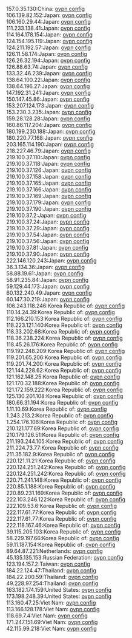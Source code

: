 157.0.35.130:China: [ovpn config](vpn/157_0_35_130.ovpn)  
106.139.82.152:Japan: [ovpn config](vpn/106_139_82_152.ovpn)  
106.160.29.44:Japan: [ovpn config](vpn/106_160_29_44.ovpn)  
111.233.138.41:Japan: [ovpn config](vpn/111_233_138_41.ovpn)  
114.164.178.154:Japan: [ovpn config](vpn/114_164_178_154.ovpn)  
124.154.195.119:Japan: [ovpn config](vpn/124_154_195_119.ovpn)  
124.211.192.57:Japan: [ovpn config](vpn/124_211_192_57.ovpn)  
126.11.58.174:Japan: [ovpn config](vpn/126_11_58_174.ovpn)  
126.26.32.194:Japan: [ovpn config](vpn/126_26_32_194.ovpn)  
126.88.63.74:Japan: [ovpn config](vpn/126_88_63_74.ovpn)  
133.32.46.239:Japan: [ovpn config](vpn/133_32_46_239.ovpn)  
138.64.100.22:Japan: [ovpn config](vpn/138_64_100_22.ovpn)  
138.64.196.27:Japan: [ovpn config](vpn/138_64_196_27.ovpn)  
147.192.31.241:Japan: [ovpn config](vpn/147_192_31_241.ovpn)  
150.147.45.86:Japan: [ovpn config](vpn/150_147_45_86.ovpn)  
153.207.124.173:Japan: [ovpn config](vpn/153_207_124_173.ovpn)  
153.230.3.235:Japan: [ovpn config](vpn/153_230_3_235.ovpn)  
159.28.128.28:Japan: [ovpn config](vpn/159_28_128_28.ovpn)  
160.86.117.204:Japan: [ovpn config](vpn/160_86_117_204.ovpn)  
180.199.230.188:Japan: [ovpn config](vpn/180_199_230_188.ovpn)  
180.220.77.168:Japan: [ovpn config](vpn/180_220_77_168.ovpn)  
203.165.114.190:Japan: [ovpn config](vpn/203_165_114_190.ovpn)  
218.227.46.79:Japan: [ovpn config](vpn/218_227_46_79.ovpn)  
219.100.37.110:Japan: [ovpn config](vpn/219_100_37_110.ovpn)  
219.100.37.118:Japan: [ovpn config](vpn/219_100_37_118.ovpn)  
219.100.37.126:Japan: [ovpn config](vpn/219_100_37_126.ovpn)  
219.100.37.158:Japan: [ovpn config](vpn/219_100_37_158.ovpn)  
219.100.37.165:Japan: [ovpn config](vpn/219_100_37_165.ovpn)  
219.100.37.166:Japan: [ovpn config](vpn/219_100_37_166.ovpn)  
219.100.37.169:Japan: [ovpn config](vpn/219_100_37_169.ovpn)  
219.100.37.179:Japan: [ovpn config](vpn/219_100_37_179.ovpn)  
219.100.37.190:Japan: [ovpn config](vpn/219_100_37_190.ovpn)  
219.100.37.2:Japan: [ovpn config](vpn/219_100_37_2.ovpn)  
219.100.37.24:Japan: [ovpn config](vpn/219_100_37_24.ovpn)  
219.100.37.29:Japan: [ovpn config](vpn/219_100_37_29.ovpn)  
219.100.37.54:Japan: [ovpn config](vpn/219_100_37_54.ovpn)  
219.100.37.56:Japan: [ovpn config](vpn/219_100_37_56.ovpn)  
219.100.37.81:Japan: [ovpn config](vpn/219_100_37_81.ovpn)  
219.100.37.90:Japan: [ovpn config](vpn/219_100_37_90.ovpn)  
222.146.120.243:Japan: [ovpn config](vpn/222_146_120_243.ovpn)  
36.3.134.36:Japan: [ovpn config](vpn/36_3_134_36.ovpn)  
58.88.19.61:Japan: [ovpn config](vpn/58_88_19_61.ovpn)  
58.91.235.84:Japan: [ovpn config](vpn/58_91_235_84.ovpn)  
59.129.44.173:Japan: [ovpn config](vpn/59_129_44_173.ovpn)  
60.132.240.49:Japan: [ovpn config](vpn/60_132_240_49.ovpn)  
60.147.30.219:Japan: [ovpn config](vpn/60_147_30_219.ovpn)  
106.243.118.246:Korea Republic of: [ovpn config](vpn/106_243_118_246.ovpn)  
110.14.24.39:Korea Republic of: [ovpn config](vpn/110_14_24_39.ovpn)  
112.166.210.153:Korea Republic of: [ovpn config](vpn/112_166_210_153.ovpn)  
118.223.121.140:Korea Republic of: [ovpn config](vpn/118_223_121_140.ovpn)  
118.33.202.68:Korea Republic of: [ovpn config](vpn/118_33_202_68.ovpn)  
118.36.238.224:Korea Republic of: [ovpn config](vpn/118_36_238_224.ovpn)  
118.45.26.176:Korea Republic of: [ovpn config](vpn/118_45_26_176.ovpn)  
119.192.248.209:Korea Republic of: [ovpn config](vpn/119_192_248_209.ovpn)  
119.201.65.206:Korea Republic of: [ovpn config](vpn/119_201_65_206.ovpn)  
119.201.74.200:Korea Republic of: [ovpn config](vpn/119_201_74_200.ovpn)  
121.144.228.62:Korea Republic of: [ovpn config](vpn/121_144_228_62.ovpn)  
121.162.148.25:Korea Republic of: [ovpn config](vpn/121_162_148_25.ovpn)  
121.170.32.188:Korea Republic of: [ovpn config](vpn/121_170_32_188.ovpn)  
121.172.159.222:Korea Republic of: [ovpn config](vpn/121_172_159_222.ovpn)  
125.130.201.108:Korea Republic of: [ovpn config](vpn/125_130_201_108.ovpn)  
180.66.31.194:Korea Republic of: [ovpn config](vpn/180_66_31_194.ovpn)  
1.11.10.69:Korea Republic of: [ovpn config](vpn/1_11_10_69.ovpn)  
1.243.213.2:Korea Republic of: [ovpn config](vpn/1_243_213_2.ovpn)  
1.254.176.106:Korea Republic of: [ovpn config](vpn/1_254_176_106.ovpn)  
210.121.177.69:Korea Republic of: [ovpn config](vpn/210_121_177_69.ovpn)  
210.179.126.51:Korea Republic of: [ovpn config](vpn/210_179_126_51.ovpn)  
211.193.244.105:Korea Republic of: [ovpn config](vpn/211_193_244_105.ovpn)  
211.224.73.77:Korea Republic of: [ovpn config](vpn/211_224_73_77.ovpn)  
211.35.182.9:Korea Republic of: [ovpn config](vpn/211_35_182_9.ovpn)  
220.121.11.21:Korea Republic of: [ovpn config](vpn/220_121_11_21.ovpn)  
220.124.251.242:Korea Republic of: [ovpn config](vpn/220_124_251_242.ovpn)  
220.124.251.242:Korea Republic of: [ovpn config](vpn/220_124_251_242.ovpn)  
220.71.241.148:Korea Republic of: [ovpn config](vpn/220_71_241_148.ovpn)  
220.85.1.188:Korea Republic of: [ovpn config](vpn/220_85_1_188.ovpn)  
220.89.231.169:Korea Republic of: [ovpn config](vpn/220_89_231_169.ovpn)  
222.103.246.122:Korea Republic of: [ovpn config](vpn/222_103_246_122.ovpn)  
222.109.53.6:Korea Republic of: [ovpn config](vpn/222_109_53_6.ovpn)  
222.117.61.77:Korea Republic of: [ovpn config](vpn/222_117_61_77.ovpn)  
222.117.61.77:Korea Republic of: [ovpn config](vpn/222_117_61_77.ovpn)  
222.118.167.46:Korea Republic of: [ovpn config](vpn/222_118_167_46.ovpn)  
39.115.205.103:Korea Republic of: [ovpn config](vpn/39_115_205_103.ovpn)  
58.229.197.66:Korea Republic of: [ovpn config](vpn/58_229_197_66.ovpn)  
59.11.187.154:Korea Republic of: [ovpn config](vpn/59_11_187_154.ovpn)  
89.64.87.221:Netherlands: [ovpn config](vpn/89_64_87_221.ovpn)  
45.135.135.153:Russian Federation: [ovpn config](vpn/45_135_135_153.ovpn)  
123.194.157.2:Taiwan: [ovpn config](vpn/123_194_157_2.ovpn)  
184.22.124.47:Thailand: [ovpn config](vpn/184_22_124_47.ovpn)  
184.22.200.59:Thailand: [ovpn config](vpn/184_22_200_59.ovpn)  
49.228.97.254:Thailand: [ovpn config](vpn/49_228_97_254.ovpn)  
163.182.174.159:United States: [ovpn config](vpn/163_182_174_159.ovpn)  
173.198.248.39:United States: [ovpn config](vpn/173_198_248_39.ovpn)  
113.160.47.25:Viet Nam: [ovpn config](vpn/113_160_47_25.ovpn)  
113.166.128.178:Viet Nam: [ovpn config](vpn/113_166_128_178.ovpn)  
118.69.7.4:Viet Nam: [ovpn config](vpn/118_69_7_4.ovpn)  
171.247.151.69:Viet Nam: [ovpn config](vpn/171_247_151_69.ovpn)  
42.115.99.218:Viet Nam: [ovpn config](vpn/42_115_99_218.ovpn)  
